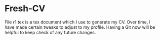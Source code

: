 # Fresh-CV
File r1.tex is a tex document which I use to generate my CV.
Over time, I have made certain tweaks to adjust to my profile.
Having a Git now will be helpful to keep check of any future changes.
